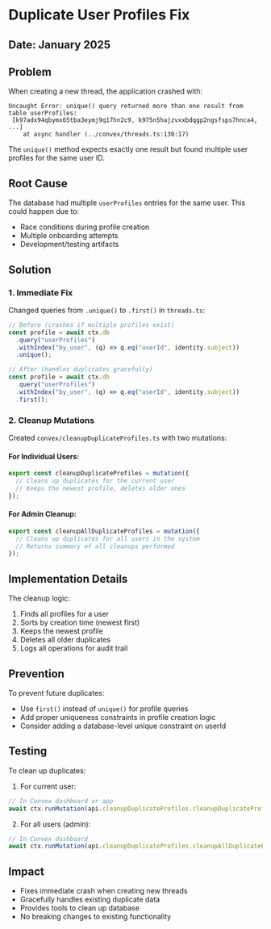 # Duplicate User Profiles Fix

## Date: January 2025

## Problem

When creating a new thread, the application crashed with:

```
Uncaught Error: unique() query returned more than one result from table userProfiles:
 [k97adx94qbymx65tba3eymj9q17hn2c9, k975n5hajzvxxbdqgp2ngsfsps7hnca4, ...]
    at async handler (../convex/threads.ts:130:17)
```

The `unique()` method expects exactly one result but found multiple user profiles for the same user ID.

## Root Cause

The database had multiple `userProfiles` entries for the same user. This could happen due to:

- Race conditions during profile creation
- Multiple onboarding attempts
- Development/testing artifacts

## Solution

### 1. Immediate Fix

Changed queries from `.unique()` to `.first()` in `threads.ts`:

```typescript
// Before (crashes if multiple profiles exist)
const profile = await ctx.db
  .query("userProfiles")
  .withIndex("by_user", (q) => q.eq("userId", identity.subject))
  .unique();

// After (handles duplicates gracefully)
const profile = await ctx.db
  .query("userProfiles")
  .withIndex("by_user", (q) => q.eq("userId", identity.subject))
  .first();
```

### 2. Cleanup Mutations

Created `convex/cleanupDuplicateProfiles.ts` with two mutations:

#### For Individual Users:

```typescript
export const cleanupDuplicateProfiles = mutation({
  // Cleans up duplicates for the current user
  // Keeps the newest profile, deletes older ones
});
```

#### For Admin Cleanup:

```typescript
export const cleanupAllDuplicateProfiles = mutation({
  // Cleans up duplicates for all users in the system
  // Returns summary of all cleanups performed
});
```

## Implementation Details

The cleanup logic:

1. Finds all profiles for a user
2. Sorts by creation time (newest first)
3. Keeps the newest profile
4. Deletes all older duplicates
5. Logs all operations for audit trail

## Prevention

To prevent future duplicates:

- Use `first()` instead of `unique()` for profile queries
- Add proper uniqueness constraints in profile creation logic
- Consider adding a database-level unique constraint on userId

## Testing

To clean up duplicates:

1. For current user:

```javascript
// In Convex dashboard or app
await ctx.runMutation(api.cleanupDuplicateProfiles.cleanupDuplicateProfiles);
```

2. For all users (admin):

```javascript
// In Convex dashboard
await ctx.runMutation(api.cleanupDuplicateProfiles.cleanupAllDuplicateProfiles);
```

## Impact

- Fixes immediate crash when creating new threads
- Gracefully handles existing duplicate data
- Provides tools to clean up database
- No breaking changes to existing functionality
